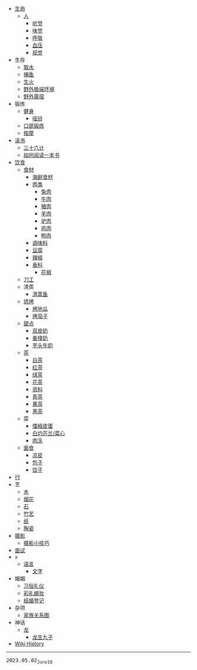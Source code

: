 - [生命](/0130_生命)
  - [人](/0087_生命_人)
    - [听觉](/0136_生命_人_听觉)
    - [味觉](/0133_生命_人_味觉)
    - [呼吸](/0119_生命_人_呼吸)
    - [血压](/0088_生命_人_血压)
    - [视觉](/0135_生命_人_视觉)
- 生存
  - [取水](/0098_生存_取水)
  - [捕鱼](/0073_生存_捕鱼)
  - [生火](/0093_生存_生火)
  - [野外极端环境](/0072_生存_野外极端环境)
  - [野外露宿](/0074_生存_野外露宿)
- 锻炼
  - [健身](/0134_锻炼_健身)
    - [哑铃](/0103_锻炼_健身_哑铃)
  - [口部锻炼](/0142_锻炼_口部)
  - [按摩](/0094_锻炼_按摩)
- [读书](/0095_读书)
  - [三十六计](/0081_读书_三十六计)
  - [如何阅读一本书](/0099_读书_如何阅读一本书)
- [饮食](/0084_饮食)
  - [食材](/0131_饮食_食材)
    - [海鲜食材](/0152_饮食_食材_海鲜)
    - [肉类](/0086_饮食_食材_肉类)
      - [兔肉](/0106_饮食_食材_肉类_兔肉)
      - [牛肉](/0149_饮食_食材_肉类_牛肉)
      - [猪肉](/0127_饮食_食材_肉类_猪肉)
      - [羊肉](/0148_饮食_食材_肉类_羊肉)
      - [驴肉](/0101_饮食_食材_肉类_驴肉)
      - [鸡肉](/0097_饮食_食材_肉类_鸡肉)
      - [鸭肉](/0107_饮食_食材_肉类_鸭肉)
    - [调味料](/0132_饮食_食材_调味料)
    - [豆腐](/0105_饮食_食材_豆腐)
    - [辣椒](/0124_饮食_食材_辣椒)
    - [香料](/0122_饮食_食材_香料)
      - [花椒](/0123_饮食_食材_香料_花椒)
  - [刀工](/0085_饮食_刀工)
  - 清蒸
    - [清蒸鱼](/0128_饮食_清蒸_鱼)
  - [烘烤](/0113_饮食_烘烤)
    - [烤地瓜](/0112_饮食_烘烤_烤地瓜)
    - [烤茄子](/0143_饮食_烘烤_烤茄子)
  - [甜点](/0076_饮食_甜点)
    - [双皮奶](/0077_饮食_甜点_双皮奶)
    - [姜撞奶](/0078_饮食_甜点_姜撞奶)
    - [芋头牛奶](/0144_饮食_甜点_芋头牛奶)
  - [茶](/0110_饮食_茶)
    - [白茶](/0083_饮食_茶_白茶)
    - [红茶](/0126_饮食_茶_红茶)
    - [绿茶](/0125_饮食_茶_绿茶)
    - [花茶](/0151_饮食_茶_花茶)
    - [资料](/0096_饮食_茶_资料)
    - [青茶](/0117_饮食_茶_青茶)
    - [黄茶](/0139_饮食_茶_黄茶)
    - [黑茶](/0082_饮食_茶_黑茶)
  - 菜
    - [擂椒皮蛋](/0145_饮食_菜_擂椒皮蛋)
    - [白灼芥兰/菜心](/0147_饮食_菜_白灼菜心)
    - [肉冻](/0109_饮食_菜_肉冻)
  - [面食](/0079_饮食_面食)
    - [凉皮](/0080_饮食_面食_凉皮)
    - [包子](/0146_饮食_面食_包子)
    - [饺子](/0102_饮食_面食_饺子)
- [行](/0115_行)
- 艺
  - [木](/0120_艺_木)
  - [烟花](/0104_艺_烟花)
  - [石](/0121_艺_石)
  - [竹艺](/0116_艺_竹艺)
  - [纸](/0118_艺_纸)
  - [陶瓷](/0111_艺_陶瓷)
- [摄影](/0089_摄影)
  - [摄影小技巧](/0150_摄影_小技巧)
- [面试](/0075_面试)
- x
  - [语言](/0129_x_语言)
    - [文字](/0114_x_语言_文字)
- 婚姻
  - [习俗礼仪](/0137_婚姻_习俗礼仪)
  - [彩礼嫁妆](/0108_婚姻_彩礼嫁妆)
  - [结婚登记](/0138_婚姻_结婚登记)
- 杂项
  - [家族关系图](/0100_杂项_家族关系图)
- 神话
  - [龙](/0140_神话_龙)
    - [龙生九子](/0141_神话_龙_龙生九子)
- [Wiki History](/hist)

---
<kbd>2023.05.02<sub>Junx18</sub></kbd>
